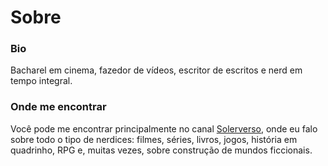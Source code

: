 # Sobre

### Bio
Bacharel em cinema, fazedor de vídeos, escritor de escritos e nerd em tempo integral.

### Onde me encontrar
Você pode me encontrar principalmente no canal [Solerverso](https://www.youtube.com/@solerverso), onde eu falo sobre todo o tipo de nerdices: filmes, séries, livros, jogos, história em quadrinho, RPG e, muitas vezes, sobre construção de mundos ficcionais.